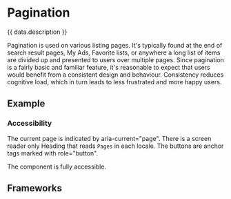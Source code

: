 <script setup>
import React from './react.md';
import data from './data.json';
import { mapFrameworkStatuses } from '../utils.js';
</script>

# Pagination
{{ data.description }}

Pagination is used on various listing pages. It's typically found at the end of search result pages, My Ads, Favorite lists, or anywhere a long list of items are divided up and presented to users over multiple pages. Since pagination is a fairly basic and familiar feature, it's reasonable to expect that users would benefit from a consistent design and behaviour. Consistency reduces cognitive load, which in turn leads to less frustrated and more happy users.

<components-status v-bind="mapFrameworkStatuses(data.frameworks)" />

## Example
<ThemeSwitcher />
<pagination-example />

### Accessibility

The current page is indicated by aria-current="page". There is a screen reader only Heading that reads `Pages` in each locale. The buttons are anchor tags marked with role="button".

The component is fully accessible.

## Frameworks

<react />